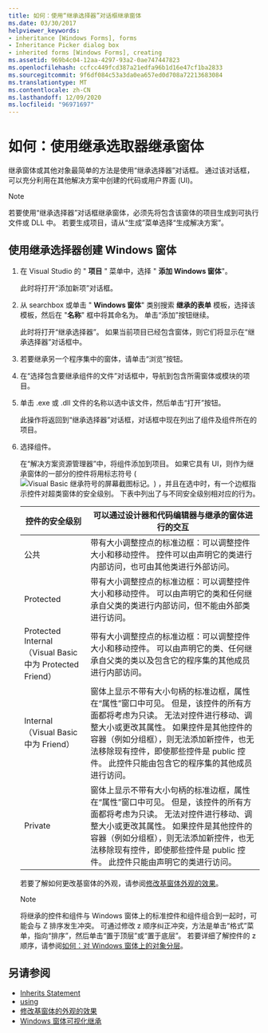 ```yaml
---
title: 如何：使用“继承选择器”对话框继承窗体
ms.date: 03/30/2017
helpviewer_keywords:
- inheritance [Windows Forms], forms
- Inheritance Picker dialog box
- inherited forms [Windows Forms], creating
ms.assetid: 969b4c04-12aa-4297-93a2-0ae747447823
ms.openlocfilehash: ccfcc449fcd387a21edfa96b1d16e47cf1ba2833
ms.sourcegitcommit: 9f6df084c53a3da0ea657ed0d708a72213683084
ms.translationtype: MT
ms.contentlocale: zh-CN
ms.lasthandoff: 12/09/2020
ms.locfileid: "96971697"
---
```

# <a name="how-to-inherit-forms-using-the-inheritance-picker"></a>如何：使用继承选取器继承窗体

继承窗体或其他对象最简单的方法是使用“继承选择器”对话框。 通过该对话框，可以充分利用在其他解决方案中创建的代码或用户界面 (UI)。

> [!NOTE]
> 若要使用“继承选择器”对话框继承窗体，必须先将包含该窗体的项目生成到可执行文件或 DLL 中。 若要生成项目，请从“生成”菜单选择“生成解决方案”。

## <a name="create-a-windows-form-by-using-the-inheritance-picker"></a>使用继承选择器创建 Windows 窗体

1. 在 Visual Studio 的 " **项目** " 菜单中，选择 " **添加 Windows 窗体**"。

   此时将打开“添加新项”对话框。

2. 从 searchbox 或单击 " **Windows 窗体**" 类别搜索 **继承的表单** 模板，选择该模板，然后在 "**名称**" 框中将其命名为。 单击“添加”按钮继续。

   此时将打开“继承选择器”。 如果当前项目已经包含窗体，则它们将显示在“继承选择器”对话框中。

3. 若要继承另一个程序集中的窗体，请单击“浏览”按钮。

4. 在“选择包含要继承组件的文件”对话框中，导航到包含所需窗体或模块的项目。

5. 单击 .exe 或 .dll 文件的名称以选中该文件，然后单击“打开”按钮。

   此操作将返回到“继承选择器”对话框，对话框中现在列出了组件及组件所在的项目。

6. 选择组件。

   在“解决方案资源管理器”中，将组件添加到项目。 如果它具有 UI，则作为继承窗体的一部分的控件将用标志符号 (![ Visual Basic 继承符号的屏幕截图标记。 ](./media/how-to-inherit-forms-using-the-inheritance-picker-dialog-box/visual-basic-inheritance-glyph.gif)) ，并且在选中时，有一个边框指示控件对超类窗体的安全级别。 下表中列出了与不同安全级别相对应的行为。

    |控件的安全级别|可以通过设计器和代码编辑器与继承的窗体进行的交互|
    |-------------------------------|--------------------------------------------------------------------------------|
    |公共|带有大小调整控点的标准边框：可以调整控件大小和移动控件。 控件可以由声明它的类进行内部访问，也可由其他类进行外部访问。|
    |Protected|带有大小调整控点的标准边框：可以调整控件大小和移动控件。 可以由声明它的类和任何继承自父类的类进行内部访问，但不能由外部类进行访问。|
    |Protected Internal（Visual Basic 中为 Protected Friend）|带有大小调整控点的标准边框：可以调整控件大小和移动控件。 可以由声明它的类、任何继承自父类的类以及包含它的程序集的其他成员进行内部访问。|
    |Internal（Visual Basic 中为 Friend）|窗体上显示不带有大小句柄的标准边框，属性在“属性”窗口中可见。 但是，该控件的所有方面都将考虑为只读。 无法对控件进行移动、调整大小或更改其属性。 如果控件是其他控件的容器（例如分组框），则无法添加新控件，也无法移除现有控件，即使那些控件是 public 控件。 此控件只能由包含它的程序集的其他成员进行访问。|
    |Private|窗体上显示不带有大小句柄的标准边框，属性在“属性”窗口中可见。 但是，该控件的所有方面都将考虑为只读。 无法对控件进行移动、调整大小或更改其属性。 如果控件是其他控件的容器（例如分组框），则无法添加新控件，也无法移除现有控件，即使那些控件是 public 控件。 此控件只能由声明它的类进行访问。|

     若要了解如何更改基窗体的外观，请参阅[修改基窗体外观的效果](effects-of-modifying-base-form-appearance.md)。

    > [!NOTE]
    > 将继承的控件和组件与 Windows 窗体上的标准控件和组件组合到一起时，可能会与 Z 排序发生冲突。 可通过修改 z 顺序纠正冲突，方法是单击“格式”菜单，指向“排序”，然后单击“置于顶层”或“置于底层”。 若要详细了解控件的 z 顺序，请参阅[如何：对 Windows 窗体上的对象分层](../controls/how-to-layer-objects-on-windows-forms.md)。

## <a name="see-also"></a>另请参阅

- [Inherits Statement](/dotnet/visual-basic/language-reference/statements/inherits-statement)
- [using](/dotnet/csharp/language-reference/keywords/using)
- [修改基窗体的外观的效果](effects-of-modifying-base-form-appearance.md)
- [Windows 窗体可视化继承](windows-forms-visual-inheritance.md)
